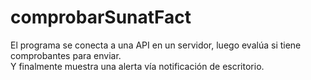 # comprobarSunatFact
El programa se conecta a una API en un servidor, luego evalúa si tiene comprobantes para enviar.
<br>
Y finalmente muestra una alerta vía notificación de escritorio.
